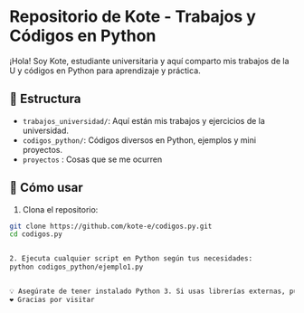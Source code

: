 # Repositorio de Kote - Trabajos y Códigos en Python
¡Hola! Soy Kote, estudiante universitaria y aquí comparto mis trabajos de la U y códigos en Python para aprendizaje y práctica.

## 📁 Estructura

- `trabajos_universidad/`: Aquí están mis trabajos y ejercicios de la universidad.
- `codigos_python/`: Códigos diversos en Python, ejemplos y mini proyectos.
- `proyectos` : Cosas que se me ocurren

## 🚀 Cómo usar

1. Clona el repositorio:
```bash
git clone https://github.com/kote-e/codigos.py.git
cd codigos.py


2. Ejecuta cualquier script en Python según tus necesidades:
python codigos_python/ejemplo1.py


💡 Asegúrate de tener instalado Python 3. Si usas librerías externas, puedes revisar requirements.txt.
❤️ Gracias por visitar

